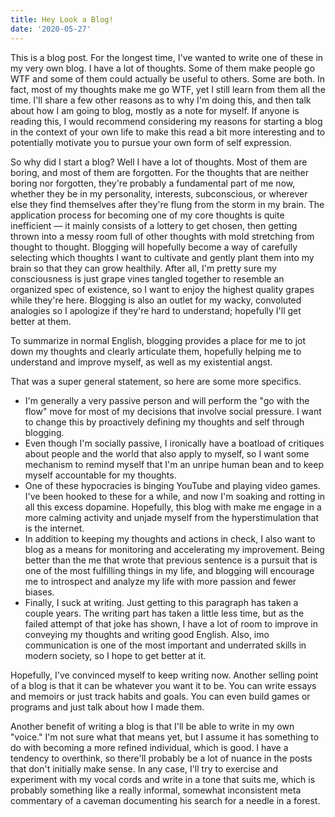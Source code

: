 ```yaml
---
title: Hey Look a Blog!
date: '2020-05-27'
---
```


This is a blog post. For the longest time, I've wanted to write one of these in my very own blog. 
I have a lot of thoughts. Some of them make people go WTF and some of them could actually be useful 
to others. Some are both. In fact, most of my thoughts make me go WTF, yet I still learn from them 
all the time. I'll share a few other reasons as to why I'm doing this, and then talk about how I am 
going to blog, mostly as a note for myself. If anyone is reading this, I would recommend 
considering my reasons for starting a blog in the context of your own life to make this read a bit 
more interesting and to potentially motivate you to pursue your own form of self expression. 

So why did I start a blog? Well I have a lot of thoughts. Most of them are boring, and most of 
them are forgotten. For the thoughts that are neither boring nor forgotten, they're probably a 
fundamental part of me now, whether they be in my personality, interests, subconscious, or 
wherever else they find themselves after they're flung from the storm in my brain. The application 
process for becoming one of my core thoughts is quite inefficient — it mainly consists of a 
lottery to get chosen, then getting thrown into a messy room full of other thoughts with mold 
stretching from thought to thought. Blogging will hopefully become a way of carefully selecting 
which thoughts I want to cultivate and gently plant them into my brain so that they can grow 
healthily. After all, I'm pretty sure my consciousness is just grape vines tangled together to 
resemble an organized spec of existence, so I want to enjoy the highest quality grapes while 
they're here. Blogging is also an outlet for my wacky, convoluted analogies so I apologize if 
they're hard to understand; hopefully I'll get better at them. 

To summarize in normal English, blogging provides a place for me to jot down my thoughts and 
clearly articulate them, hopefully helping me to understand and improve myself, as well as my 
existential angst. 

That was a super general statement, so here are some more specifics. 

- I'm generally a very passive person and will perform the "go with the flow" move for most of my 
decisions that involve social pressure. I want to change this by proactively defining my thoughts 
and self through blogging.
- Even though I'm socially passive, I ironically have a boatload of critiques about people and the 
world that also apply to myself, so I want some mechanism to remind myself that I'm an unripe 
human bean and to keep myself accountable for my thoughts.
- One of these hypocracies is binging YouTube and playing video games. I've been hooked to these 
for a while, and now I'm soaking and rotting in all this excess dopamine. Hopefully, this blog 
with make me engage in a more calming activity and unjade myself from the hyperstimulation that is 
the internet.
- In addition to keeping my thoughts and actions in check, I also want to blog as a means for 
monitoring and accelerating my improvement. Being better than the me that wrote that previous 
sentence is a pursuit that is one of the most fulfilling things in my life, and blogging will 
encourage me to introspect and analyze my life with more passion and fewer biases.
- Finally, I suck at writing. Just getting to this paragraph has taken a couple years. The writing 
part has taken a little less time, but as the failed attempt of that joke has shown, I have a lot 
of room to improve in conveying my thoughts and writing good English. Also, imo communication is 
one of the most important and underrated skills in modern society, so I hope to get better at it.

Hopefully, I've convinced myself to keep writing now. Another selling point of a blog is that 
it can be whatever you want it to be. You can write essays and memoirs or just track habits and 
goals. You can even build games or programs and just talk about how I made them. 

Another benefit of writing a blog is that I'll be able to write in my own "voice." I'm not sure 
what that means yet, but I assume it has something to do with becoming a more refined individual, 
which is good. I have a tendency to overthink, so there'll probably be a lot of nuance in the 
posts that don't initially make sense. In any case, I'll try to exercise and experiment with my 
vocal cords and write in a tone that suits me, which is probably something like a really informal, 
somewhat inconsistent meta commentary of a caveman documenting his search for a needle in a forest.